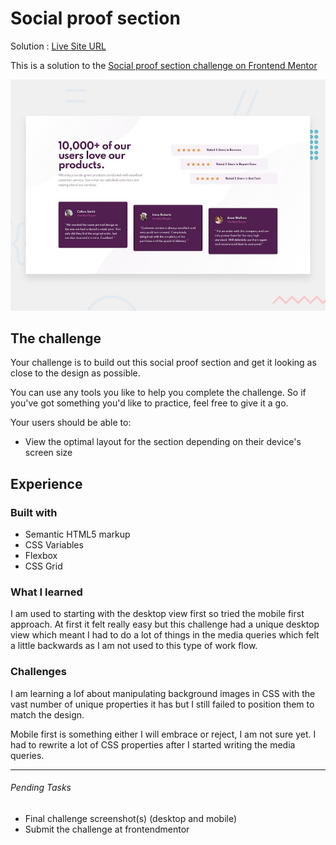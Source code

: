 #  Social proof section

Solution : [Live Site URL](https://frontend-mentor-challenges-ecru.vercel.app/social-proof-section)

This is a solution to the [Social proof section challenge on Frontend Mentor](https://www.frontendmentor.io/challenges/social-proof-section-6e0qTv_bA)

![Design preview for the Social proof section coding challenge](./design/desktop-preview.jpg)

## The challenge

Your challenge is to build out this social proof section and get it looking as close to the design as possible.

You can use any tools you like to help you complete the challenge. So if you've got something you'd like to practice, feel free to give it a go.

Your users should be able to:

- View the optimal layout for the section depending on their device's screen size


## Experience

### Built with

- Semantic HTML5 markup
- CSS Variables
- Flexbox
- CSS Grid


### What I learned

I am used to starting with the desktop view first so tried the mobile first approach. At first it felt really easy but this challenge had a unique desktop view which meant I had to do a lot of things  in the media queries which felt a little backwards as I am not used to this type of work flow. 


### Challenges

I am learning a lof about manipulating background images in CSS with the  vast number of unique properties it has but I still failed to position them to match the design. 

Mobile first is something either I will embrace or reject, I am not sure yet. I had to rewrite a lot of CSS properties after I started writing the media queries. 

---

###### Pending Tasks 

- Final challenge screenshot(s) (desktop and mobile)
- Submit the challenge at frontendmentor